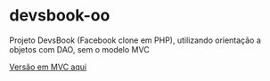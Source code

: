 # devsbook-oo
Projeto DevsBook (Facebook clone em PHP), utilizando orientação a objetos com DAO, sem o modelo MVC
<p><a href="https://github.com/gustavoalvesdev/devsbook">Versão em MVC aqui</a></p>
